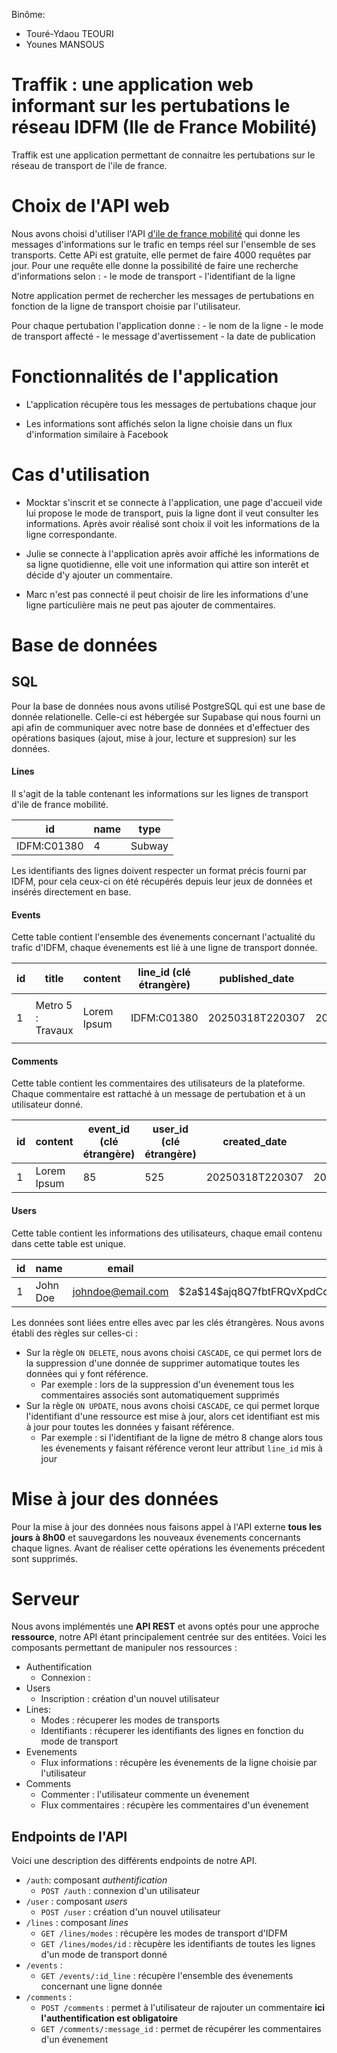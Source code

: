 Binôme:

- Touré-Ydaou TEOURI
- Younes MANSOUS

# Traffik : une application web informant sur les pertubations le réseau IDFM (Ile de France Mobilité)

Traffik est une application permettant de connaitre les pertubations sur le réseau de transport de l'ile de france.

# Choix de l'API web

Nous avons choisi d'utiliser l'API [d'ile de france mobilité](https://prim.iledefrance-mobilites.fr/fr/apis/idfm-navitia-line_reports-v2) qui donne les messages d'informations sur le trafic en temps réel sur l'ensemble de ses transports. Cette APi est gratuite, elle permet de faire 4000 requêtes par jour. Pour une requête elle donne la possibilité de faire une recherche d'informations selon : - le mode de transport - l'identifiant de la ligne

Notre application permet de rechercher les messages de pertubations en fonction de la ligne de transport choisie par l'utilisateur.

Pour chaque pertubation l'application donne : - le nom de la ligne - le mode de transport affecté - le message d'avertissement - la date de publication

# Fonctionnalités de l'application

- L'application récupère tous les messages de pertubations chaque jour

- Les informations sont affichés selon la ligne choisie dans un flux d'information similaire à Facebook

# Cas d'utilisation

- Mocktar s'inscrit et se connecte à l'application, une page d'accueil vide lui propose le mode de transport, puis la ligne dont il veut consulter les informations. Après avoir réalisé sont choix il voit les informations de la ligne correspondante.

- Julie se connecte à l'application après avoir affiché les informations de sa ligne quotidienne, elle voit une information qui attire son interêt et décide d'y ajouter un commentaire.

- Marc n'est pas connecté il peut choisir de lire les informations d'une ligne particulière mais ne peut pas ajouter de commentaires.

# Base de données

## SQL

Pour la base de données nous avons utilisé PostgreSQL qui est une base de donnée relationelle. Celle-ci est hébergée sur Supabase qui nous fourni un api afin de communiquer avec notre base de données et d'effectuer des opérations basiques (ajout, mise à jour, lecture et suppresion) sur les données.

#### Lines

Il s'agit de la table contenant les informations sur les lignes de transport d'ile de france mobilité.

| id          | name | type   |
| ----------- | ---- | ------ |
| IDFM:C01380 | 4    | Subway |

Les identifiants des lignes doivent respecter un format précis fourni par IDFM, pour cela ceux-ci on été récupérés depuis leur jeux de données et insérés directement en base.

#### Events

Cette table contient l'ensemble des évenements concernant l'actualité du trafic d'IDFM, chaque évenements est lié à une ligne de transport donnée.

| id  | title             | content           | line_id (clé étrangère) | published_date  | created_date    |
| --- | ----------------- | ----------------- | ----------------------- | --------------- | --------------- |
| 1   | Metro 5 : Travaux | <p>Lorem Ipsum<p> | IDFM:C01380             | 20250318T220307 | 20250318T220307 |

#### Comments

Cette table contient les commentaires des utilisateurs de la plateforme. Chaque commentaire est rattaché à un message de pertubation et à un utilisateur donné.

| id  | content     | event_id (clé étrangère) | user_id (clé étrangère) | created_date    | created_date    |
| --- | ----------- | ------------------------ | ----------------------- | --------------- | --------------- |
| 1   | Lorem Ipsum | 85                       | 525                     | 20250318T220307 | 20250318T220307 |

#### Users

Cette table contient les informations des utilisateurs, chaque email contenu dans cette table est unique.

| id  | name     | email             | password                                                       | created_at      |
| --- | -------- | ----------------- | -------------------------------------------------------------- | --------------- |
| 1   | John Doe | johndoe@email.com | \$2a\$14$ajq8Q7fbtFRQvXpdCq7Jcuy.Rx1h/L4J60Otx.gyNLbAYctGMJ9tK | 20250318T220307 |

Les données sont liées entre elles avec par les clés étrangères. Nous avons établi des règles sur celles-ci :

- Sur la règle `ON DELETE`, nous avons choisi `CASCADE`, ce qui permet lors de la suppression d'une donnée de supprimer automatique toutes les données qui y font référence.
  - Par exemple : lors de la suppression d'un évenement tous les commentaires associés sont automatiquement supprimés
- Sur la règle `ON UPDATE`, nous avons choisi `CASCADE`, ce qui permet lorque l'identifiant d'une ressource est mise à jour, alors cet identifiant est mis à jour pour toutes les données y faisant référence.
  - Par exemple : si l'identifiant de la ligne de métro 8 change alors tous les évenements y faisant référence veront leur attribut `line_id` mis à jour

# Mise à jour des données

Pour la mise à jour des données nous faisons appel à l'API externe **tous les jours à 8h00** et sauvegardons les nouveaux évenements concernants chaque lignes. Avant de réaliser cette opérations les évenements précedent sont supprimés.

# Serveur

Nous avons implémentés une **API REST** et avons optés pour une approche **ressource**, notre API étant principalement centrée sur des entitées. Voici les composants permettant de manipuler nos ressources :

- Authentification
  - Connexion :
- Users
  - Inscription : création d'un nouvel utilisateur
- Lines:
  - Modes : récuperer les modes de transports
  - Identifiants : récuperer les identifiants des lignes en fonction du mode de transport
- Evenements
  - Flux informations : récupère les évenements de la ligne choisie par l'utilisateur
- Comments
  - Commenter : l'utilisateur commente un évenement
  - Flux commentaires : récupère les commentaires d'un évenement

## Endpoints de l'API

Voici une description des différents endpoints de notre API.

- `/auth`: composant _authentification_
  - `POST /auth` : connexion d'un utilisateur
- `/user` : composant _users_
  - `POST /user` : création d'un nouvel utilisateur
- `/lines` : composant _lines_
  - `GET /lines/modes` : récupère les modes de transport d'IDFM
  - `GET /lines/modes/id` : rècupère les identifiants de toutes les lignes d'un mode de transport donné
- `/events` :
  - `GET /events/:id_line` : récupère l'ensemble des évenements concernant une ligne donnée
- `/comments` :
  - `POST /comments` : permet à l'utilisateur de rajouter un commentaire **ici l'authentification est obligatoire**
  - `GET /comments/:message_id` : permet de récupérer les commentaires d'un évenement
